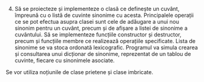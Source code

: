 4. Să se proiecteze și implementeze o clasă ce definește un cuvânt, împreună cu
o listă de cuvinte sinonime cu acesta. Principalele operații ce se pot efectua
asupra clasei sunt cele de adăugare a unui nou sinonim pentru un cuvânt,
precum și de afișare a listei de sinonime a cuvântului. Să se implementeze
funcțiile constructor și destructor, precum și funcțiile membre ce realizează
operațiile specificate. Lista de sinonime se va stoca ordonată lexicografic.
Programul va simula crearea și consultarea unui dicționar de sinonime,
reprezentat de un tablou de cuvinte, fiecare cu sinonimele asociate. 

Se vor utiliza noțiunile de clase prietene și clase imbricate. 
